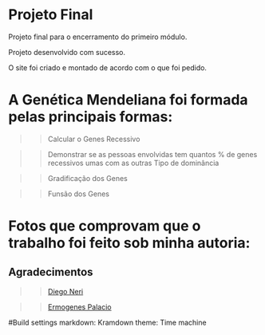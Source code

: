 # Projeto Final 

Projeto final para o encerramento do primeiro módulo.

Projeto desenvolvido com sucesso.

O site foi criado e montado de acordo com o que foi pedido.

# A Genética Mendeliana foi formada pelas principais formas:

>>Calcular o Genes Recessivo

>>Demonstrar se as pessoas envolvidas tem quantos % de genes recessivos umas com as outras
>>Tipo de dominância

>>Gradificação dos Genes

>>Funsão dos Genes


# Fotos que comprovam que o trabalho foi feito sob minha autoria:

## Agradecimentos

>> [Diego Neri](https://github.com/diegoneri)

>> [Ermogenes Palacio](https://github.com/ermogenes)


#Build settings
markdown: Kramdown
theme: Time machine
